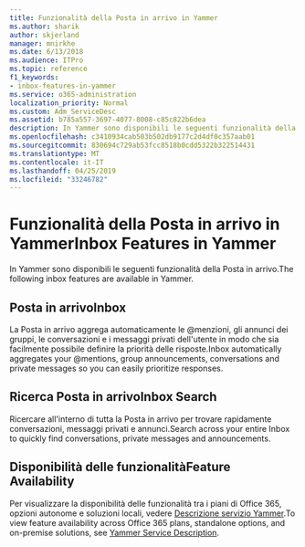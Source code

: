 ```yaml
---
title: Funzionalità della Posta in arrivo in Yammer
ms.author: sharik
author: skjerland
manager: mnirkhe
ms.date: 6/13/2018
ms.audience: ITPro
ms.topic: reference
f1_keywords:
- inbox-features-in-yammer
ms.service: o365-administration
localization_priority: Normal
ms.custom: Adm_ServiceDesc
ms.assetid: b785a557-3697-4077-8008-c85c822b6dea
description: In Yammer sono disponibili le seguenti funzionalità della Posta in arrivo.
ms.openlocfilehash: c3410934cab503b502db9177c2d4df0c357aab01
ms.sourcegitcommit: 830694c729ab53fcc8518b0cdd5322b322514431
ms.translationtype: MT
ms.contentlocale: it-IT
ms.lasthandoff: 04/25/2019
ms.locfileid: "33246782"
---
```

# <a name="inbox-features-in-yammer"></a><span data-ttu-id="92398-103">Funzionalità della Posta in arrivo in Yammer</span><span class="sxs-lookup"><span data-stu-id="92398-103">Inbox Features in Yammer</span></span>

<span data-ttu-id="92398-104">In Yammer sono disponibili le seguenti funzionalità della Posta in arrivo.</span><span class="sxs-lookup"><span data-stu-id="92398-104">The following inbox features are available in Yammer.</span></span>
  
## <a name="inbox"></a><span data-ttu-id="92398-105">Posta in arrivo</span><span class="sxs-lookup"><span data-stu-id="92398-105">Inbox</span></span>
<span data-ttu-id="92398-106"><a name="bkmk_Inbox"> </a></span><span class="sxs-lookup"><span data-stu-id="92398-106"></span></span>

<span data-ttu-id="92398-107">La Posta in arrivo aggrega automaticamente le @menzioni, gli annunci dei gruppi, le conversazioni e i messaggi privati dell'utente in modo che sia facilmente possibile definire la priorità delle risposte.</span><span class="sxs-lookup"><span data-stu-id="92398-107">Inbox automatically aggregates your @mentions, group announcements, conversations and private messages so you can easily prioritize responses.</span></span>
  
## <a name="inbox-search"></a><span data-ttu-id="92398-108">Ricerca Posta in arrivo</span><span class="sxs-lookup"><span data-stu-id="92398-108">Inbox Search</span></span>
<span data-ttu-id="92398-109"><a name="bkmk_InboxSearch"> </a></span><span class="sxs-lookup"><span data-stu-id="92398-109"></span></span>

<span data-ttu-id="92398-110">Ricercare all'interno di tutta la Posta in arrivo per trovare rapidamente conversazioni, messaggi privati e annunci.</span><span class="sxs-lookup"><span data-stu-id="92398-110">Search across your entire Inbox to quickly find conversations, private messages and announcements.</span></span>
  
## <a name="feature-availability"></a><span data-ttu-id="92398-111">Disponibilità delle funzionalità</span><span class="sxs-lookup"><span data-stu-id="92398-111">Feature Availability</span></span>
<span data-ttu-id="92398-112"><a name="bkmk_InboxSearch"> </a></span><span class="sxs-lookup"><span data-stu-id="92398-112"></span></span>

<span data-ttu-id="92398-113">Per visualizzare la disponibilità delle funzionalità tra i piani di Office 365, opzioni autonome e soluzioni locali, vedere [Descrizione servizio Yammer](yammer-service-description.md).</span><span class="sxs-lookup"><span data-stu-id="92398-113">To view feature availability across Office 365 plans, standalone options, and on-premise solutions, see [Yammer Service Description](yammer-service-description.md).</span></span>
  

